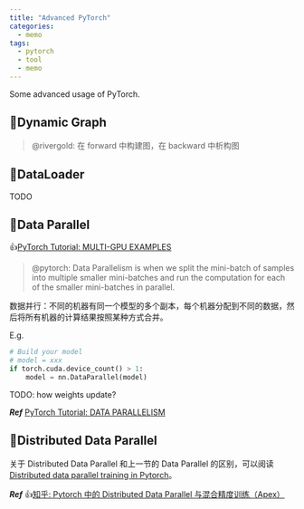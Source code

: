 ```yaml
---
title: "Advanced PyTorch"
categories:
  - memo
tags:
  - pytorch
  - tool
  - memo
---
```


Some advanced usage of PyTorch.

## :fallen_leaf:Dynamic Graph

> @rivergold: 在 forward 中构建图，在 backward 中析构图

## :fallen_leaf:DataLoader

TODO

## :fallen_leaf:Data Parallel

:thumbsup:[PyTorch Tutorial: MULTI-GPU EXAMPLES](https://pytorch.org/tutorials/beginner/former_torchies/parallelism_tutorial.html)

> @pytorch: Data Parallelism is when we split the mini-batch of samples into multiple smaller mini-batches and run the computation for each of the smaller mini-batches in parallel.

数据并行：不同的机器有同一个模型的多个副本，每个机器分配到不同的数据，然后将所有机器的计算结果按照某种方式合并。

E.g.

```python
# Build your model
# model = xxx
if torch.cuda.device_count() > 1:
    model = nn.DataParallel(model)
```

TODO: how weights update?

**_Ref_** [PyTorch Tutorial: DATA PARALLELISM](https://pytorch.org/tutorials/beginner/blitz/data_parallel_tutorial.html)

## :fallen_leaf:Distributed Data Parallel

关于 Distributed Data Parallel 和上一节的 Data Parallel 的区别，可以阅读[Distributed data parallel training in Pytorch](https://yangkky.github.io/2019/07/08/distributed-pytorch-tutorial.html)。

**_Ref_** :thumbsup:[知乎: Pytorch 中的 Distributed Data Parallel 与混合精度训练（Apex）](https://zhuanlan.zhihu.com/p/105755472?utm_source=ZHShareTargetIDMore&utm_medium=social&utm_oi=37839882420224)
